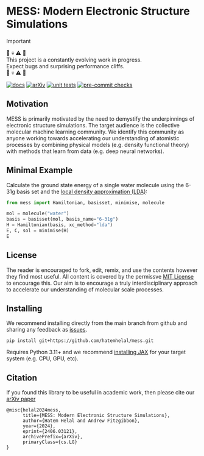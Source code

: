 # MESS: Modern Electronic Structure Simulations

> [!IMPORTANT]
> :hammer: :skull: :warning: :wrench:\
> This project is a constantly evolving work in progress.\
> Expect bugs and surprising performance cliffs.\
> :hammer: :skull: :warning: :wrench:

[![docs](https://img.shields.io/badge/MESS-docs-blue?logo=bookstack)](https://hatemhelal.github.io/mess)
[![arXiv](https://img.shields.io/badge/arXiv-2406.03121-b31b1b.svg)](https://arxiv.org/abs/2406.03121)
[![unit tests](https://github.com/hatemhelal/mess/actions/workflows/unittest.yaml/badge.svg)](https://github.com/hatemhelal/mess/actions/workflows/unittest.yaml)
[![pre-commit checks](https://github.com/hatemhelal/mess/actions/workflows/pre-commit.yaml/badge.svg)](https://github.com/hatemhelal/mess/actions/workflows/pre-commit.yaml)

## Motivation

MESS is primarily motivated by the need to demystify the underpinnings of electronic
structure simulations. The target audience is the collective molecular machine learning
community. We identify this community as anyone working towards accelerating our
understanding of atomistic processes by combining physical models (e.g. density
functional theory) with methods that learn from data (e.g. deep neural networks).

## Minimal Example

Calculate the ground state energy of a single water molecule using the 6-31g basis set
and the [local density approximation (LDA)](https://en.wikipedia.org/wiki/Local-density_approximation):
```python
from mess import Hamiltonian, basisset, minimise, molecule

mol = molecule("water")
basis = basisset(mol, basis_name="6-31g")
H = Hamiltonian(basis, xc_method="lda")
E, C, sol = minimise(H)
E
```

## License

The reader is encouraged to fork, edit, remix, and use the contents however they find
most useful. All content is covered by the permissve [MIT License](./LICENSE) to
encourage this. Our aim is to encourage a truly interdisciplinary approach to accelerate
our understanding of molecular scale processes.

## Installing

We recommend installing directly from the main branch from github and sharing any
feedback as [issues](https://github.com/hatemhelal/mess/issues).

```
pip install git+https://github.com/hatemhelal/mess.git
```

Requires Python 3.11+ and we recommend [installing JAX](https://jax.readthedocs.io/en/latest/installation.html) for your target system (e.g. CPU, GPU, etc).


## Citation
If you found this library to be useful in academic work, then please cite our
[arXiv paper](https://arxiv.org/abs/2406.03121)
```
@misc{helal2024mess,
      title={MESS: Modern Electronic Structure Simulations},
      author={Hatem Helal and Andrew Fitzgibbon},
      year={2024},
      eprint={2406.03121},
      archivePrefix={arXiv},
      primaryClass={cs.LG}
}
```
